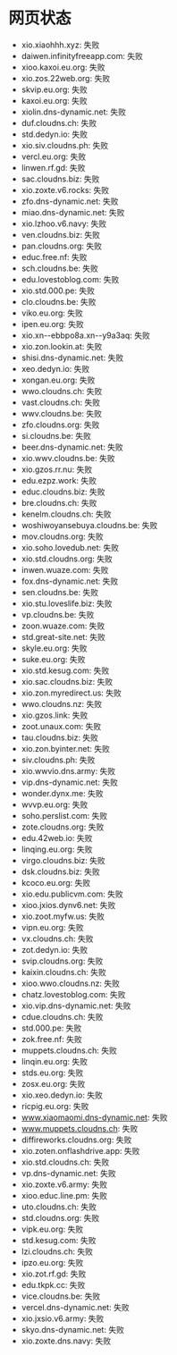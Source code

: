# 网页状态
- xio.xiaohhh.xyz: 失败
- daiwen.infinityfreeapp.com: 失败
- xioo.kaxoi.eu.org: 失败
- xio.zos.22web.org: 失败
- skvip.eu.org: 失败
- kaxoi.eu.org: 失败
- xiolin.dns-dynamic.net: 失败
- duf.cloudns.ch: 失败
- std.dedyn.io: 失败
- xio.siv.cloudns.ph: 失败
- vercl.eu.org: 失败
- linwen.rf.gd: 失败
- sac.cloudns.biz: 失败
- xio.zoxte.v6.rocks: 失败
- zfo.dns-dynamic.net: 失败
- miao.dns-dynamic.net: 失败
- xio.lzhoo.v6.navy: 失败
- ven.cloudns.biz: 失败
- pan.cloudns.org: 失败
- educ.free.nf: 失败
- sch.cloudns.be: 失败
- edu.lovestoblog.com: 失败
- xio.std.000.pe: 失败
- clo.cloudns.be: 失败
- viko.eu.org: 失败
- ipen.eu.org: 失败
- xio.xn--ebbpo8a.xn--y9a3aq: 失败
- xio.zon.lookin.at: 失败
- shisi.dns-dynamic.net: 失败
- xeo.dedyn.io: 失败
- xongan.eu.org: 失败
- wwo.cloudns.ch: 失败
- vast.cloudns.ch: 失败
- wwv.cloudns.be: 失败
- zfo.cloudns.org: 失败
- si.cloudns.be: 失败
- beer.dns-dynamic.net: 失败
- xio.wwv.cloudns.be: 失败
- xio.gzos.rr.nu: 失败
- edu.ezpz.work: 失败
- educ.cloudns.biz: 失败
- bre.cloudns.ch: 失败
- kenelm.cloudns.ch: 失败
- woshiwoyansebuya.cloudns.be: 失败
- mov.cloudns.org: 失败
- xio.soho.lovedub.net: 失败
- xio.std.cloudns.org: 失败
- inwen.wuaze.com: 失败
- fox.dns-dynamic.net: 失败
- sen.cloudns.be: 失败
- xio.stu.loveslife.biz: 失败
- vp.cloudns.be: 失败
- zoon.wuaze.com: 失败
- std.great-site.net: 失败
- skyle.eu.org: 失败
- suke.eu.org: 失败
- xio.std.kesug.com: 失败
- xio.sac.cloudns.biz: 失败
- xio.zon.myredirect.us: 失败
- wwo.cloudns.nz: 失败
- xio.gzos.link: 失败
- zoot.unaux.com: 失败
- tau.cloudns.biz: 失败
- xio.zon.byinter.net: 失败
- siv.cloudns.ph: 失败
- xio.wwvio.dns.army: 失败
- vip.dns-dynamic.net: 失败
- wonder.dynx.me: 失败
- wvvp.eu.org: 失败
- soho.perslist.com: 失败
- zote.cloudns.org: 失败
- edu.42web.io: 失败
- linqing.eu.org: 失败
- virgo.cloudns.biz: 失败
- dsk.cloudns.biz: 失败
- kcoco.eu.org: 失败
- xio.edu.publicvm.com: 失败
- xioo.jxios.dynv6.net: 失败
- xio.zoot.myfw.us: 失败
- vipn.eu.org: 失败
- vx.cloudns.ch: 失败
- zot.dedyn.io: 失败
- svip.cloudns.org: 失败
- kaixin.cloudns.ch: 失败
- xioo.wwo.cloudns.nz: 失败
- chatz.lovestoblog.com: 失败
- xio.vip.dns-dynamic.net: 失败
- cdue.cloudns.ch: 失败
- std.000.pe: 失败
- zok.free.nf: 失败
- muppets.cloudns.ch: 失败
- linqin.eu.org: 失败
- stds.eu.org: 失败
- zosx.eu.org: 失败
- xio.xeo.dedyn.io: 失败
- ricpig.eu.org: 失败
- www.xiaomaomi.dns-dynamic.net: 失败
- www.muppets.cloudns.ch: 失败
- diffireworks.cloudns.org: 失败
- xio.zoten.onflashdrive.app: 失败
- xio.std.cloudns.ch: 失败
- vp.dns-dynamic.net: 失败
- xio.zoxte.v6.army: 失败
- xioo.educ.line.pm: 失败
- uto.cloudns.ch: 失败
- std.cloudns.org: 失败
- vipk.eu.org: 失败
- std.kesug.com: 失败
- lzi.cloudns.ch: 失败
- ipzo.eu.org: 失败
- xio.zot.rf.gd: 失败
- edu.tkpk.cc: 失败
- vice.cloudns.be: 失败
- vercel.dns-dynamic.net: 失败
- xio.jxsio.v6.army: 失败
- skyo.dns-dynamic.net: 失败
- xio.zoxte.dns.navy: 失败
